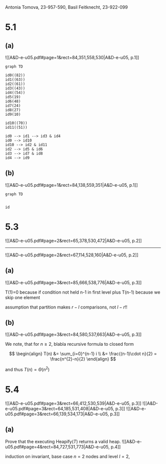 
Antonia Tomova, 23-957-590,
Basil Feitknecht, 23-922-099

# 5.1
## (a)
![[A&D-e-u05.pdf#page=1&rect=84,351,558,530|A&D-e-u05, p.1]]

```mermaid
graph TD

id0((82))
id1((63))
id2((61))
id3((43))
id4((54))
id5(19)
id6(48)
id7(24)
id8(27)
id9(10)

id10((70))
id11((51))

id0 --> id1 --> id3 & id4
id0 --> id10
id10 --> id2 & id11
id2 --> id5 & id6
id3 --> id7 & id8
id4 --> id9
```


## (b)
![[A&D-e-u05.pdf#page=1&rect=84,138,559,351|A&D-e-u05, p.1]]

```mermaid
graph TD


id
```


<div class="page-break" style="page-break-before: always;"></div>

# 5.3
![[A&D-e-u05.pdf#page=2&rect=65,378,530,472|A&D-e-u05, p.2]]
___
![[A&D-e-u05.pdf#page=2&rect=67,114,528,160|A&D-e-u05, p.2]]

## (a)
![[A&D-e-u05.pdf#page=3&rect=85,666,538,776|A&D-e-u05, p.3]]


T(1)=0 because if condition not held
n-1 in first level plus T(n-1) because we skip one element

assumption that partition makes $r-l$ comparisons, not $l-r$!!

## (b)
![[A&D-e-u05.pdf#page=3&rect=84,580,537,663|A&D-e-u05, p.3]]

We note, that for $n\geq2$, blabla recursive formula to closed form 

$$
\begin{align}
T(n) &= \sum_{i=0}^{n-1} i \\
&= \frac{(n-1)\cdot n}{2} = \frac{n^{2}-n}{2}
\end{align}
$$

and thus $T(n) = \Theta(n^{2})$


# 5.4
![[A&D-e-u05.pdf#page=3&rect=66,412,530,539|A&D-e-u05, p.3]]
![[A&D-e-u05.pdf#page=3&rect=64,185,531,408|A&D-e-u05, p.3]]
![[A&D-e-u05.pdf#page=3&rect=66,139,534,173|A&D-e-u05, p.3]]

## (a)
Prove that the executing $\mathrm{Heapify}(T )$ returns a valid heap.
![[A&D-e-u05.pdf#page=4&rect=84,727,531,773|A&D-e-u05, p.4]]


induction on invariant, base case $n=2$ nodes and level $l=2$,
